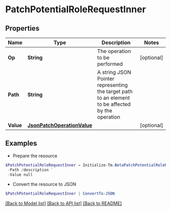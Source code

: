 # PatchPotentialRoleRequestInner
## Properties

Name | Type | Description | Notes
------------ | ------------- | ------------- | -------------
**Op** | **String** | The operation to be performed | [optional] 
**Path** | **String** | A string JSON Pointer representing the target path to an element to be affected by the operation | 
**Value** | [**JsonPatchOperationValue**](JsonPatchOperationValue.md) |  | [optional] 

## Examples

- Prepare the resource
```powershell
$PatchPotentialRoleRequestInner = Initialize-Tm.BetaPatchPotentialRoleRequestInner  -Op replace `
 -Path /description `
 -Value null
```

- Convert the resource to JSON
```powershell
$PatchPotentialRoleRequestInner | ConvertTo-JSON
```

[[Back to Model list]](../README.md#documentation-for-models) [[Back to API list]](../README.md#documentation-for-api-endpoints) [[Back to README]](../README.md)

